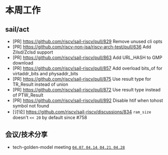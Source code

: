 # 本周工作

## sail/act

- \[PR\] <https://github.com/riscv/sail-riscv/pull/829> Remove unused cli opts
- \[PR\] <https://github.com/riscv-non-isa/riscv-arch-test/pull/636> Add Zilsd/Zclsd support
- \[PR\] <https://github.com/riscv/sail-riscv/pull/863> Add URL_HASH to GMP download
- \[PR\] <https://github.com/riscv/sail-riscv/pull/857> Add overload bits_of for virtaddr_bits and physaddr_bits
- \[PR\] <https://github.com/riscv/sail-riscv/pull/875> Use result type for TR_Result instead of union
- \[PR\] <https://github.com/riscv/sail-riscv/pull/872> Use result type instead of PTW_Result
- \[PR\] <https://github.com/riscv/sail-riscv/pull/892> Disable htif when tohost symbol not found
- \[讨论\] <https://github.com/riscv/sail-riscv/discussions/834> `ram_size` doesn't `<< 20` by default since #758

## 会议/技术分享

- tech-golden-model meeting [`04.07`, `04.14`, `04.21`, `04.28`](https://docs.google.com/document/d/11f9ihMT8vcmgijmvebMiHttwSbw9eY_MKkR9ea3CNFCg)
